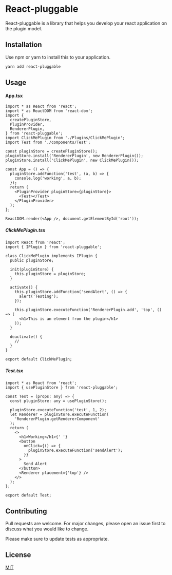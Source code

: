 # React-pluggable

React-pluggable is a library that helps you develop your react application on the plugin model.

## Installation

Use npm or yarn to install this to your application.

```bash
yarn add react-pluggable
```

## Usage

#### App.tsx

```tsx
import * as React from 'react';
import * as ReactDOM from 'react-dom';
import {
  createPluginStore,
  PluginProvider,
  RendererPlugin,
} from 'react-pluggable';
import ClickMePlugin from './Plugins/ClickMePlugin';
import Test from './components/Test';

const pluginStore = createPluginStore();
pluginStore.install('RendererPlugin', new RendererPlugin());
pluginStore.install('ClickMePlugin', new ClickMePlugin());

const App = () => {
  pluginStore.addFunction('test', (a, b) => {
    console.log('working', a, b);
  });
  return (
    <PluginProvider pluginStore={pluginStore}>
      <Test></Test>
    </PluginProvider>
  );
};

ReactDOM.render(<App />, document.getElementById('root'));
```

##### ClickMePlugin.tsx

```tsx
import React from 'react';
import { IPlugin } from 'react-pluggable';

class ClickMePlugin implements IPlugin {
  public pluginStore;

  init(pluginStore) {
    this.pluginStore = pluginStore;
  }

  activate() {
    this.pluginStore.addFunction('sendAlert', () => {
      alert('Testing');
    });

    this.pluginStore.executeFunction('RendererPlugin.add', 'top', () => (
      <h1>This is an element from the plugin</h1>
    ));
  }

  deactivate() {
    //
  }
}

export default ClickMePlugin;
```

##### Test.tsx

```tsx
import * as React from 'react';
import { usePluginStore } from 'react-pluggable';

const Test = (props: any) => {
  const pluginStore: any = usePluginStore();

  pluginStore.executeFunction('test', 1, 2);
  let Renderer = pluginStore.executeFunction(
    'RendererPlugin.getRendererComponent'
  );
  return (
    <>
      <h1>Working</h1>{' '}
      <button
        onClick={() => {
          pluginStore.executeFunction('sendAlert');
        }}
      >
        Send Alert
      </button>
      <Renderer placement={'top'} />
    </>
  );
};

export default Test;
```

## Contributing

Pull requests are welcome. For major changes, please open an issue first to discuss what you would like to change.

Please make sure to update tests as appropriate.

## License

[MIT](https://choosealicense.com/licenses/mit/)
